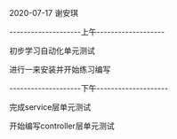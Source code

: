 2020-07-17 谢安琪

--------------------上午-------------------

初步学习自动化单元测试

进行一来安装并开始练习编写

--------------------下午--------------------

完成service层单元测试

开始编写controller层单元测试